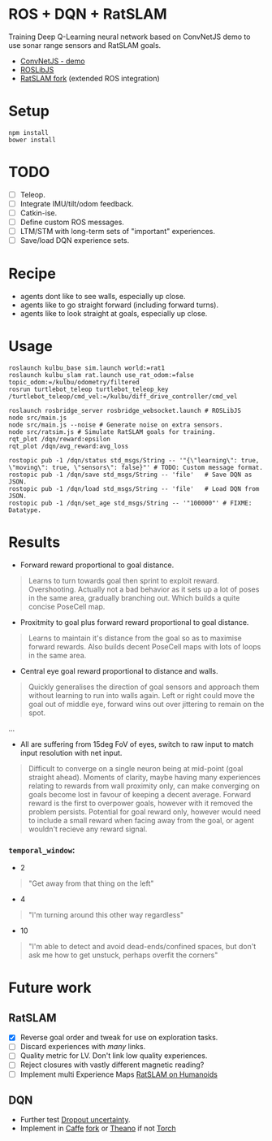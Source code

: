 # ROS + DQN + RatSLAM

Training Deep Q-Learning neural network based on ConvNetJS demo to use sonar range sensors and RatSLAM goals.

* [ConvNetJS - demo](http://cs.stanford.edu/people/karpathy/convnetjs/demo/rldemo.html)
* [ROSLibJS](https://github.com/RobotWebTools/roslibjs/)
* [RatSLAM fork](https://github.com/mryellow/ratslam) (extended ROS integration)

# Setup

```
npm install
bower install
```

# TODO

* [ ] Teleop.
* [ ] Integrate IMU/tilt/odom feedback.
* [ ] Catkin-ise.
* [ ] Define custom ROS messages.
* [ ] LTM/STM with long-term sets of "important" experiences.
* [ ] Save/load DQN experience sets.

# Recipe

* agents dont like to see walls, especially up close.
* agents like to go straight forward (including forward turns).
* agents like to look straight at goals, especially up close.

# Usage

```
roslaunch kulbu_base sim.launch world:=rat1
roslaunch kulbu_slam rat.launch use_rat_odom:=false topic_odom:=/kulbu/odometry/filtered
rosrun turtlebot_teleop turtlebot_teleop_key /turtlebot_teleop/cmd_vel:=/kulbu/diff_drive_controller/cmd_vel

roslaunch rosbridge_server rosbridge_websocket.launch # ROSLibJS
node src/main.js
node src/main.js --noise # Generate noise on extra sensors.
node src/ratsim.js # Simulate RatSLAM goals for training.
rqt_plot /dqn/reward:epsilon
rqt_plot /dqn/avg_reward:avg_loss

rostopic pub -1 /dqn/status std_msgs/String -- '"{\"learning\": true, \"moving\": true, \"sensors\": false}"' # TODO: Custom message format.
rostopic pub -1 /dqn/save std_msgs/String -- 'file'   # Save DQN as JSON.
rostopic pub -1 /dqn/load std_msgs/String -- 'file'   # Load DQN from JSON.
rostopic pub -1 /dqn/set_age std_msgs/String -- '"100000"' # FIXME: Datatype.
```

# Results

* Forward reward proportional to goal distance.

>  Learns to turn towards goal then sprint to exploit reward. Overshooting. Actually not a bad behavior as it sets up a lot of poses in the same area, gradually branching out. Which builds a quite concise PoseCell map.

* Proxitmity to goal plus forward reward proportional to goal distance.

> Learns to maintain it's distance from the goal so as to maximise forward rewards. Also builds decent PoseCell maps with lots of loops in the same area.

* Central eye goal reward proportional to distance and walls.

> Quickly generalises the direction of goal sensors and approach them without learning to run into walls again. Left or right could move the goal out of middle eye, forward wins out over jittering to remain on the spot.

...

* All are suffering from 15deg FoV of eyes, switch to raw input to match input resolution with net input.

> Difficult to converge on a single neuron being at mid-point (goal straight ahead). Moments of clarity, maybe having many experiences relating to rewards from wall proximity only, can make converging on goals become lost in favour of keeping a decent average. Forward reward is the first to overpower goals, however with it removed the problem persists. Potential for goal reward only, however would need to include a small reward when facing away from the goal, or agent wouldn't recieve any reward signal.

### `temporal_window`:

* 2
> "Get away from that thing on the left"

* 4
> "I'm turning around this other way regardless"

* 10
> "I'm able to detect and avoid dead-ends/confined spaces, but don't ask me how to get unstuck, perhaps overfit the corners"

# Future work


## RatSLAM

* [x] Reverse goal order and tweak for use on exploration tasks.
* [ ] Discard experiences with *many* links.
* [ ] Quality metric for LV. Don't link low quality experiences.
* [ ] Reject closures with vastly different magnetic reading?
* [ ] Implement multi Experience Maps [RatSLAM on Humanoids](https://www2.informatik.uni-hamburg.de/wtm/ps/M%C3%BCller_ICANN2014_CR.pdf)

## DQN

* Further test [Dropout uncertainty](https://github.com/yaringal/DropoutUncertaintyDemos/).
* Implement in [Caffe](https://github.com/muupan/dqn-in-the-caffe) [fork](https://github.com/mhauskn/dqn) or [Theano](https://github.com/spragunr/deep_q_rl) if not [Torch](https://github.com/kuz/DeepMind-Atari-Deep-Q-Learner)
